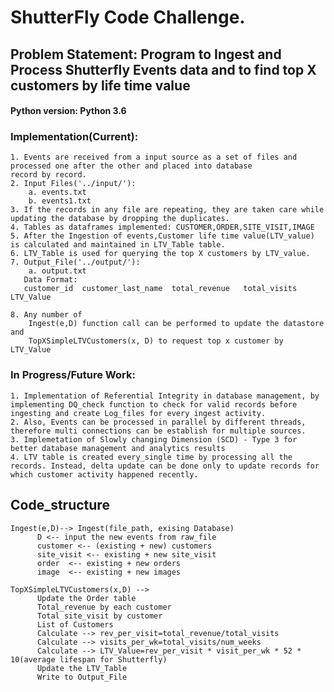 # ShutterFly Code Challenge.
## Problem Statement: Program to Ingest and Process Shutterfly Events data and to find top X customers by life time value

#### Python version: Python 3.6

### Implementation(Current):
    1. Events are received from a input source as a set of files and processed one after the other and placed into database 
    record by record.
    2. Input Files('../input/'):
        a. events.txt
        b. events1.txt
    3. If the records in any file are repeating, they are taken care while updating the database by dropping the duplicates.
    4. Tables as dataframes implemented: CUSTOMER,ORDER,SITE_VISIT,IMAGE
    5. After the Ingestion of events,Customer life time value(LTV_value) is calculated and maintained in LTV_Table table.
    6. LTV_Table is used for querying the top X customers by LTV_value.
    7. Output_File('../output/'):
        a. output.txt
       Data Format:
       customer_id	customer_last_name	total_revenue	total_visits	LTV_Value
     
    8. Any number of 
        Ingest(e,D) function call can be performed to update the datastore and  
        TopXSimpleLTVCustomers(x, D) to request top x customer by LTV_Value
                        
                        
### In Progress/Future Work:   
    1. Implementation of Referential Integrity in database management, by implementing DQ_check function to check for valid records before ingesting and create Log_files for every ingest activity.
    2. Also, Events can be processed in parallel by different threads, therefore multi connections can be establish for multiple sources.
    3. Implemetation of Slowly changing Dimension (SCD) - Type 3 for better database management and analytics results
    4. LTV table is created every_single time by processing all the records. Instead, delta update can be done only to update records for which customer activity happened recently.
                        

##  Code_structure

    Ingest(e,D)--> Ingest(file_path, exising Database)
          D <-- input the new events from raw_file
          customer <-- (existing + new) customers
          site_visit <-- existing + new site_visit
          order  <-- existing + new orders
          image  <-- existing + new images
    
    TopXSimpleLTVCustomers(x,D) -->
          Update the Order table
          Total_revenue by each customer
          Total site_visit by customer
          List of Customers
          Calculate --> rev_per_visit=total_revenue/total_visits
          Calculate --> visits_per_wk=total_visits/num_weeks
          Calculate --> LTV_Value=rev_per_visit * visit_per_wk * 52 * 10(average lifespan for Shutterfly)
          Update the LTV_Table
          Write to Output_File
